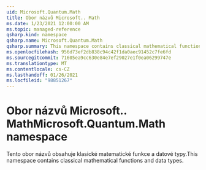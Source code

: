 ```yaml
---
uid: Microsoft.Quantum.Math
title: Obor názvů Microsoft.. Math
ms.date: 1/23/2021 12:00:00 AM
ms.topic: managed-reference
qsharp.kind: namespace
qsharp.name: Microsoft.Quantum.Math
qsharp.summary: This namespace contains classical mathematical functions and data types.
ms.openlocfilehash: 956d73ef2db838c94c42f1da0aec91452c7fe6fd
ms.sourcegitcommit: 71605ea9cc630e84e7ef29027e1f0ea06299747e
ms.translationtype: MT
ms.contentlocale: cs-CZ
ms.lasthandoff: 01/26/2021
ms.locfileid: "98851267"
---
```

# <a name="microsoftquantummath-namespace"></a><span data-ttu-id="dde16-102">Obor názvů Microsoft.. Math</span><span class="sxs-lookup"><span data-stu-id="dde16-102">Microsoft.Quantum.Math namespace</span></span>

<span data-ttu-id="dde16-103">Tento obor názvů obsahuje klasické matematické funkce a datové typy.</span><span class="sxs-lookup"><span data-stu-id="dde16-103">This namespace contains classical mathematical functions and data types.</span></span>


